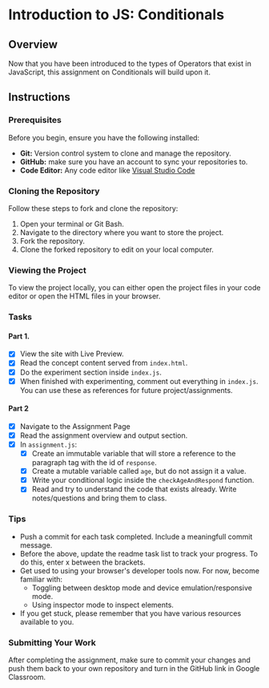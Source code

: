 # Introduction to JS: Conditionals

## Overview

Now that you have been introduced to the types of Operators that exist in JavaScript, this assignment on Conditionals will build upon it.

## Instructions

### Prerequisites

Before you begin, ensure you have the following installed:

- **Git:** Version control system to clone and manage the repository.
- **GitHub:** make sure you have an account to sync your repositories to.
- **Code Editor:** Any code editor like [Visual Studio Code](https://code.visualstudio.com/)

### Cloning the Repository

Follow these steps to fork and clone the repository:

1. Open your terminal or Git Bash.
2. Navigate to the directory where you want to store the project.
3. Fork the repository.
4. Clone the forked repository to edit on your local computer.

### Viewing the Project

To view the project locally, you can either open the project files in your code editor or open the HTML files in your browser.

### Tasks

#### Part 1.

- [x] View the site with Live Preview.
- [x] Read the concept content served from `index.html`.
- [x] Do the experiment section inside `index.js`.
- [x] When finished with experimenting, comment out everything in `index.js`. You can use these as references for future project/assignments.

#### Part 2

- [x] Navigate to the Assignment Page
- [x] Read the assignment overview and output section.
- [x] In `assignment.js`:
  - [x] Create an immutable variable that will store a reference to the paragraph tag with the id of `response`.
  - [x] Create a mutable variable called `age`, but do not assign it a value.
  - [x] Write your conditional logic inside the `checkAgeAndRespond` function.
  - [x] Read and try to understand the code that exists already. Write notes/questions and bring them to class.

### Tips

- Push a commit for each task completed. Include a meaningfull commit message.
- Before the above, update the readme task list to track your progress. To do this, enter x between the brackets.
- Get used to using your browser's developer tools now. For now, become familiar with:
  - Toggling between desktop mode and device emulation/responsive mode.
  - Using inspector mode to inspect elements.
- If you get stuck, please remember that you have various resources available to you.

### Submitting Your Work

After completing the assignment, make sure to commit your changes and push them back to your own repository and turn in the GitHub link in Google Classroom.
